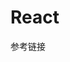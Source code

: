 # React

参考链接

[React中的五种组件形式]: https://scq000.github.io/2017/07/11/React%E4%B8%AD%E7%9A%84%E4%BA%94%E7%A7%8D%E7%BB%84%E4%BB%B6%E5%BD%A2%E5%BC%8F/

